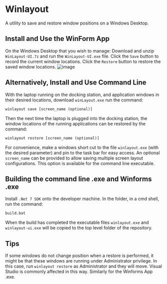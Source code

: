 # Winlayout

A utility to save and restore window positions on a Windows Desktop.

## Install and Use the WinForm App

On the Windows Desktop that you wish to manage:
Download and unzip `WinLayout-UI.7z` and run the `WinLayout-UI.exe` file. Click the `Save` button to record the current window locations. Click the `Restore` button to 
restore the saved window locations.
![image](https://user-images.githubusercontent.com/4557674/134147662-34f4cb39-f7ad-4a82-be5f-57b476b8d7cd.png)


## Alternatively, Install and Use Command Line

With the laptop running on the docking station, and application windows in their desired locations, download `winLayout.exe` run the command:

`winlayout save [screen_name (optional)]`

Then the next time the laptop is plugged into the docking station, the window locations of the running applications can be restored by the command:

`winlayout restore [screen_name (optional)]`

For convenience, make a windows short cut to the file `winlayout.exe` (with the desired parameter) and pin to the task bar for easy access. An optional `screen_name` can be provided to allow saving multiple screen layout configurations. This option is available for the command line executable.


## Building the command line .exe and Winforms .exe

Install `.Net 7 SDK` onto the developer machine.
In the folder, in a cmd shell, run the command:

`build.bat`

When the build has completed the executable files  `winlayout.exe` and `winlayout-ui.exe` will be copied to the top level folder of the repository.

## Tips

If some windows do not change position when a restore is performed, it might be that these windows are running under Administrator privilege. In this case, run `winlayout restore` as Administrator and they will move. Visual Studio is commonly affected in this way. Similarly for the Winforms App .exe.
